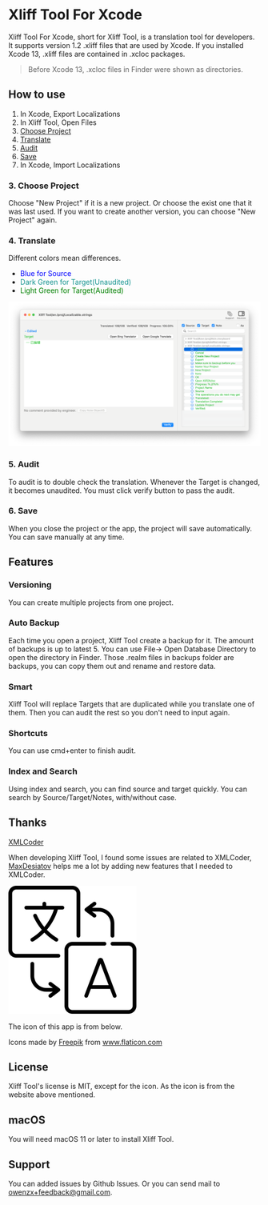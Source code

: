 # Xliff Tool For Xcode

Xliff Tool For Xcode, short for Xliff Tool, is a translation tool for developers. It supports version 1.2 .xliff files that are used by Xcode. If you installed Xcode 13, .xliff files are contained in .xcloc packages. 

> Before Xcode 13, .xcloc files in Finder were shown as directories.

## How to use
1. In Xcode, Export Localizations
2. In Xliff Tool, Open Files
3. [Choose Project](#ChooseProject)
4. [Translate](#Translate)
5. [Audit](#Audit)
6. [Save](#Save)
7. In Xcode, Import Localizations

### <span id="ChooseProject">3. Choose Project</span>
Choose "New Project" if it is a new project. Or choose the exist one that it was last used. If you want to create another version, you can choose "New Project" again.

### <span id="Translate">4. Translate</span>
Different colors mean differences.
* <font color=blue>Blue for Source</font>
* <font color=#13938F>Dark Green for Target(Unaudited)</font>
* <font color=green>Light Green for Target(Audited)</font>

![03 translate light-w1228](assets/03%20translate%20light.png)

### <span id="Audit">5. Audit</span>
To audit is to double check the translation. Whenever the Target is changed, it becomes unaudited. You must click verify button to pass the audit. 

### <span id="Save">6. Save</span>
When you close the project or the app, the project will save automatically. You can save manually at any time.

## Features
### Versioning
You can create multiple projects from one project.
### Auto Backup
Each time you open a project, Xliff Tool create a backup for it. The amount of backups is up to latest 5. You can use File-> Open Database Directory to open the directory in Finder. Those .realm files in backups folder are backups, you can copy them out and rename and restore data.
### Smart
Xliff Tool will replace Targets that are duplicated while you translate one of them. Then you can audit the rest so you don't need to input again.
### Shortcuts
You can use cmd+enter to finish audit.
### Index and Search
Using index and search, you can find source and target quickly. You can search by Source/Target/Notes, with/without case.

## Thanks

[XMLCoder](https://github.com/MaxDesiatov/XMLCoder)

When developing Xliff Tool, I found some issues are related to XMLCoder, [MaxDesiatov](https://github.com/MaxDesiatov) helps me a lot by adding new features that I needed to XMLCoder.

![app icon](xliff_tool_icon.png)

The icon of this app is from below.

Icons made by <a href="https://www.flaticon.com/authors/freepik" title="Freepik">Freepik</a> from <a href="https://www.flaticon.com/" title="Flaticon"> www.flaticon.com</a>

## License
Xliff Tool's license is MIT, except for the icon. As the icon is from the website above mentioned.

## macOS
You will need macOS 11 or later to install Xliff Tool.

## Support
You can added issues by Github Issues. Or you can send mail to owenzx+feedback@gmail.com.

